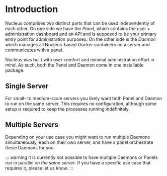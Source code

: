 # Introduction

Nucleus comprises two distinct parts that can be used independently of each other. On one side we have the _Panel_, which contains the user + administration dashboard and an API and is supposed to be your primary entry point for administration purposes. On the other side is the _Daemon_ which manages all Nucleus-based Docker containers on a server and communicates with a panel.

Nucleus was built with user comfort and minimal administration effort in mind. As such, both the Panel and Daemon come in one installable package.

## Single Server
For small- to medium-scale servers you likely want both Panel and Daemon to run on the same server. This requires no configuration, although some setup is required to keep the processes running indefinitely.

## Multiple Servers
Depending on your use case you might want to run multiple Daemons simultaneously, each on their own server, and have a panel orchestrate these Daemons for you.

::: warning
It is currently not possible to have multiple Daemons or Panels run in parallel _on the same server_. If you have a specific use case that requires it, please let us know.
:::